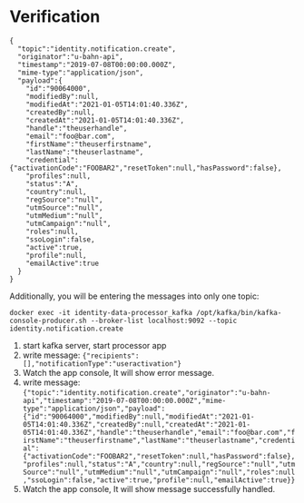 # Verification

```
{
  "topic":"identity.notification.create",
  "originator":"u-bahn-api",
  "timestamp":"2019-07-08T00:00:00.000Z",
  "mime-type":"application/json",
  "payload":{
    "id":"90064000",
    "modifiedBy":null,
    "modifiedAt":"2021-01-05T14:01:40.336Z",
    "createdBy":null,
    "createdAt":"2021-01-05T14:01:40.336Z",
    "handle":"theuserhandle",
    "email":"foo@bar.com",
    "firstName":"theuserfirstname",
    "lastName":"theuserlastname",
    "credential":{"activationCode":"FOOBAR2","resetToken":null,"hasPassword":false},
    "profiles":null,
    "status":"A",
    "country":null,
    "regSource":"null",
    "utmSource":"null",
    "utmMedium":"null",
    "utmCampaign":"null",
    "roles":null,
    "ssoLogin":false,
    "active":true,
    "profile":null,
    "emailActive":true
  }
}
```

Additionally, you will be entering the messages into only one topic:

```
docker exec -it identity-data-processor_kafka /opt/kafka/bin/kafka-console-producer.sh --broker-list localhost:9092 --topic identity.notification.create
```

1. start kafka server, start processor app
2. write message:
  `{"recipients":[],"notificationType":"useractivation"}`
3. Watch the app console, It will show error message.
4. write message:
  `{"topic":"identity.notification.create","originator":"u-bahn-api","timestamp":"2019-07-08T00:00:00.000Z","mime-type":"application/json","payload":{"id":"90064000","modifiedBy":null,"modifiedAt":"2021-01-05T14:01:40.336Z","createdBy":null,"createdAt":"2021-01-05T14:01:40.336Z","handle":"theuserhandle","email":"foo@bar.com","firstName":"theuserfirstname","lastName":"theuserlastname","credential":{"activationCode":"FOOBAR2","resetToken":null,"hasPassword":false},"profiles":null,"status":"A","country":null,"regSource":"null","utmSource":"null","utmMedium":"null","utmCampaign":"null","roles":null,"ssoLogin":false,"active":true,"profile":null,"emailActive":true}}`
5. Watch the app console, It will show message successfully handled.
